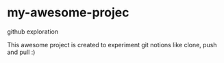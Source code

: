 # my-awesome-projec
github exploration


This awesome project is created to experiment git notions like clone, push and pull :)
